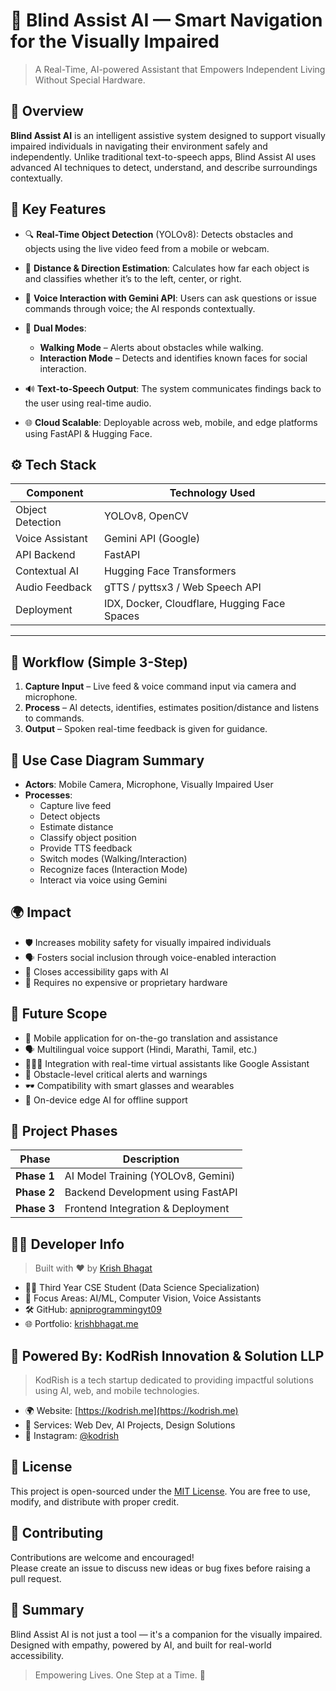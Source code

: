 # 🧠 Blind Assist AI — Smart Navigation for the Visually Impaired

> A Real-Time, AI-powered Assistant that Empowers Independent Living Without Special Hardware.


## 📸 Overview

**Blind Assist AI** is an intelligent assistive system designed to support visually impaired individuals in navigating their environment safely and independently. Unlike traditional text-to-speech apps, Blind Assist AI uses advanced AI techniques to detect, understand, and describe surroundings contextually.


## 🌟 Key Features

- 🔍 **Real-Time Object Detection** (YOLOv8):
  Detects obstacles and objects using the live video feed from a mobile or webcam.

- 📏 **Distance & Direction Estimation**:
  Calculates how far each object is and classifies whether it’s to the left, center, or right.

- 🎤 **Voice Interaction with Gemini API**:
  Users can ask questions or issue commands through voice; the AI responds contextually.

- 🧠 **Dual Modes**:
  - **Walking Mode** – Alerts about obstacles while walking.
  - **Interaction Mode** – Detects and identifies known faces for social interaction.

- 🔊 **Text-to-Speech Output**:
  The system communicates findings back to the user using real-time audio.

- 🌐 **Cloud Scalable**:
  Deployable across web, mobile, and edge platforms using FastAPI & Hugging Face.

## ⚙️ Tech Stack

| Component        | Technology Used                  |
|------------------|----------------------------------|
| Object Detection | YOLOv8, OpenCV                   |
| Voice Assistant  | Gemini API (Google)             |
| API Backend      | FastAPI                          |
| Contextual AI    | Hugging Face Transformers        |
| Audio Feedback   | gTTS / pyttsx3 / Web Speech API  |
| Deployment       | IDX, Docker, Cloudflare, Hugging Face Spaces |

---

## 🔁 Workflow (Simple 3-Step)

1. **Capture Input** – Live feed & voice command input via camera and microphone.
2. **Process** – AI detects, identifies, estimates position/distance and listens to commands.
3. **Output** – Spoken real-time feedback is given for guidance.



## 🧠 Use Case Diagram Summary

- **Actors**: Mobile Camera, Microphone, Visually Impaired User  
- **Processes**:  
  - Capture live feed  
  - Detect objects  
  - Estimate distance  
  - Classify object position  
  - Provide TTS feedback  
  - Switch modes (Walking/Interaction)  
  - Recognize faces (Interaction Mode)  
  - Interact via voice using Gemini



## 🌍 Impact

- 🛡️ Increases mobility safety for visually impaired individuals  
- 🗣️ Fosters social inclusion through voice-enabled interaction  
- 🧩 Closes accessibility gaps with AI  
- 💸 Requires no expensive or proprietary hardware



## 🚀 Future Scope

- 📲 Mobile application for on-the-go translation and assistance  
- 🗣️ Multilingual voice support (Hindi, Marathi, Tamil, etc.)  
- 🧑‍🤝‍🧑 Integration with real-time virtual assistants like Google Assistant  
- 🛑 Obstacle-level critical alerts and warnings  
- 🕶️ Compatibility with smart glasses and wearables  
- 🧠 On-device edge AI for offline support


## 📂 Project Phases

| Phase        | Description                             |
|--------------|-----------------------------------------|
| **Phase 1**  | AI Model Training (YOLOv8, Gemini)      |
| **Phase 2**  | Backend Development using FastAPI       |
| **Phase 3**  | Frontend Integration & Deployment       |


## 👨‍💻 Developer Info

> Built with ❤️ by [Krish Bhagat](https://www.linkedin.com/in/krish-bhagat-47512a289/)

- 👨‍🎓 Third Year CSE Student (Data Science Specialization)  
- 🔬 Focus Areas: AI/ML, Computer Vision, Voice Assistants  
- 🛠️ GitHub: [apniprogrammingyt09](https://github.com/apniprogrammingyt09)  
- 🌐 Portfolio: [krishbhagat.me](https://kodrish.me)  



## 🏢 Powered By: KodRish Innovation & Solution LLP

> KodRish is a tech startup dedicated to providing impactful solutions using AI, web, and mobile technologies.

- 🌍 Website: [https://kodrish.me](https://kodrish.me)  
- 📸 Services: Web Dev, AI Projects, Design Solutions  
- 🔗 Instagram: [@kodrish](https://instagram.com/kodrish)



## 📜 License

This project is open-sourced under the [MIT License](LICENSE). You are free to use, modify, and distribute with proper credit.


## 🤝 Contributing

Contributions are welcome and encouraged!  
Please create an issue to discuss new ideas or bug fixes before raising a pull request.


## 🧠 Summary

Blind Assist AI is not just a tool — it's a companion for the visually impaired. Designed with empathy, powered by AI, and built for real-world accessibility.

> Empowering Lives. One Step at a Time. 🦯
